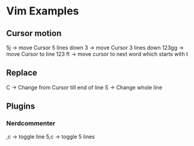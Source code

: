 # Vim Examples

## Cursor motion

5j -> move Cursor 5 lines down
3 -> move Cursor 3 lines down
123gg -> move Cursor to line 123
ft -> move cursor to next word which starts with t

## Replace
C -> Change from Cursor till end of line
S -> Change whole line

## Plugins

### Nerdcommenter
,c<space> -> toggle line
5,c<space> -> toggle 5 lines
